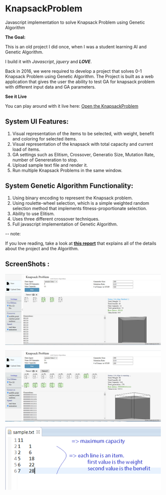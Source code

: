 # KnapsackProblem
Javascript implementation to solve Knapsack Problem using Genetic Algorithm

**The Goal:**

This is an old project I did once, when I was a student learning AI and Genetic Algorithm.

I build it with *Javascript*, *jquery* and ***LOVE***. 

Back in 2016, we were required to develop a project that solves 0-1 Knapsack Problem using Genetic Algorithm.
The Project is built as a web application that gives the user the ability to test GA for knapsack problem with different input data and GA parameters.

**See it Live**

You can play around with it live here: [Open the KnapsackProblem](https://ayhamjaradat.github.io/KnapsackProblem/)


## System UI Features: 

1. Visual representation of the items to be selected, with weight, benefit and coloring for selected items.
1. Visual representation of the knapsack with total capacity and current load of items.
1. GA settings such as Elitism, Crossover, Generatio Size, Mutation Rate, number of Genereration to stop.
1. Upload sample text file and render it. 
1. Run multiple Knapsack Problems in the same window.

## System Genetic Algorithm Functionality:
1. Using binary encoding to represent the Knapsack problem.
1. Using roulette-wheel selection, which is a simple weighted random selection method that implements fitness-proportionate selection. 
1. Ability to use Elitism.
1. Uses three different crossover techniques. 
1. Full javascript implementation of Genetic Algorithm.

-- note: 

If you love reading, take a look at **[this report](https://github.com/AyhamJaradat/KnapsackProblem/blob/main/Knapsack%20Problem%20with%20Genetic%20Algorithm.pdf)** that explains all of the details about the project and the Algorithm.


## ScreenShots :

![screenshot1](/screenshots/run1.png)

![screenshot2](/screenshots/run2.png)

![screenshot2](/screenshots/sample_data.png)






